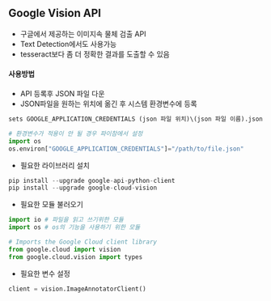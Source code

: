 ## Google Vision API

- 구글에서 제공하는 이미지속 물체 검출 API
- Text Detection에서도 사용가능
- tesseract보다 좀 더 정확한 결과를 도출할 수 있음



#### 사용방법

- API 등록후 JSON 파일 다운
- JSON파일을 원하는 위치에 옮긴 후 시스템 환경변수에 등록

```python
sets GOOGLE_APPLICATION_CREDENTIALS (json 파일 위치)\(json 파일 이름).json

# 환경변수가 적용이 안 될 경우 파이참에서 설정
import os
os.environ["GOOGLE_APPLICATION_CREDENTIALS"]="/path/to/file.json"
```

- 필요한 라이브러리 설치

```python
pip install --upgrade google-api-python-client
pip install --upgrade google-cloud-vision
```

- 필요한 모듈 불러오기

```python
import io # 파일을 읽고 쓰기위한 모듈
import os # os의 기능을 사용하기 위한 모듈

# Imports the Google Cloud client library
from google.cloud import vision
from google.cloud.vision import types
```

- 필요한 변수 설정

```python
client = vision.ImageAnnotatorClient()
```

